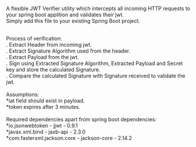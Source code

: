 A flexible JWT Verifier utility which intercepts all incoming HTTP requests to your spring boot applition and validates their jwt. <br>
Simply add this file to your existing Spring Boot project. <br> <br>

Process of verification:<br>
 . Extract Header from incoming jwt.<br>
 . Extract Signature Algorithm used from the header.<br>
 . Extract Payload from the jwt.<br>
 . Sign using Extracted Signature Algorithm, Extracted Payload and Secret key and store the calculated Signature.<br>
 . Compare the calculated Signature with Signature received to validate the jwt.<br>
<br>
Assumptions:<br>
*iat field should exist in payload.<br>
*token expires after 3 minutes. <br>
<br>
Required dependencies apart from spring boot dependencies:<br>
*io.jsonwebtoken - jjwt - 0.9.1 <br>
*javax.xml.bind - jaxb-api - 2.3.0 <br>
*com.fasterxml.jackson.core - jackson-core - 2.14.2
